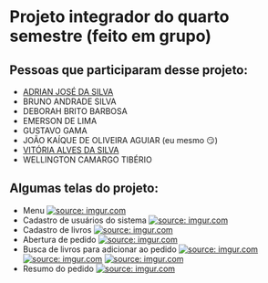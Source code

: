 # Projeto integrador do quarto semestre (feito em grupo)

## Pessoas que participaram desse projeto:

* [ADRIAN JOSÉ DA SILVA](https://github.com/redryun)
* BRUNO ANDRADE SILVA
* DEBORAH BRITO BARBOSA
* EMERSON DE LIMA
* GUSTAVO GAMA
* JOÃO KAÍQUE DE OLIVEIRA AGUIAR (eu mesmo &#x1F60F;)
* [VITÓRIA ALVES DA SILVA](https://github.com/vitoriaalves86)
* WELLINGTON CAMARGO TIBÉRIO

## Algumas telas do projeto:
* Menu
<a href="https://imgur.com/9CNiKv4"><img src="https://i.imgur.com/9CNiKv4.jpg" title="source: imgur.com" /></a>
* Cadastro de usuários do sistema
<a href="https://imgur.com/Z1SijJP"><img src="https://i.imgur.com/Z1SijJP.jpg" title="source: imgur.com" /></a>
* Cadastro de livros
<a href="https://imgur.com/T6JaOZC"><img src="https://i.imgur.com/T6JaOZC.jpg" title="source: imgur.com" /></a>
* Abertura de pedido
<a href="https://imgur.com/Bg2PUxW"><img src="https://i.imgur.com/Bg2PUxW.jpg" title="source: imgur.com" /></a>
* Busca de livros para adicionar ao pedido
<a href="https://imgur.com/qWkC05f"><img src="https://i.imgur.com/qWkC05f.jpg" title="source: imgur.com" /></a>
<a href="https://imgur.com/FIvglXa"><img src="https://i.imgur.com/FIvglXa.jpg" title="source: imgur.com" /></a>
<a href="https://imgur.com/T59u4a1"><img src="https://i.imgur.com/T59u4a1.jpg" title="source: imgur.com" /></a>
* Resumo do pedido
<a href="https://imgur.com/c9rSmci"><img src="https://i.imgur.com/c9rSmci.jpg" title="source: imgur.com" /></a>
